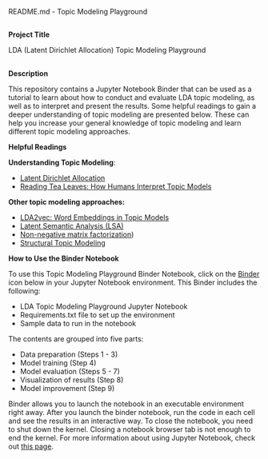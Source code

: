 README.md - Topic Modeling Playground


##
**Project Title**

LDA (Latent Dirichlet Allocation) Topic Modeling Playground  


##
**Description**


This repository contains a Jupyter Notebook Binder that can be used as a tutorial to learn about how to conduct and evaluate LDA topic modeling, as well as to interpret and present the results. Some helpful readings to gain a deeper understanding of topic modeling are presented below. These can help you increase your general knowledge of topic modeling and learn different topic modeling approaches.

**Helpful Readings**

**Understanding Topic Modeling**:



* [Latent Dirichlet Allocation](https://www.jmlr.org/papers/volume3/blei03a/blei03a.pdf)
* [Reading Tea Leaves: How Humans Interpret Topic Models](http://papers.nips.cc/paper/3700-reading-tea-leaves-how-humans-interpret-topic-models.pdf)

**Other topic modeling approaches:**



* [LDA2vec: Word Embeddings in Topic Models](https://towardsdatascience.com/lda2vec-word-embeddings-in-topic-models-4ee3fc4b2843)
* [Latent Semantic Analysis (LSA)](https://www.analyticsvidhya.com/blog/2018/10/stepwise-guide-topic-modeling-latent-semantic-analysis/)
* [Non-negative matrix factorization](https://radimrehurek.com/gensim/models/nmf.html))
* [Structural Topic Modeling](https://cbail.github.io/SICSS_Topic_Modeling.html#structural-topic-modeling)

**How to Use the Binder Notebook**

To use this Topic Modeling Playground Binder Notebook, click on the [Binder](https://jupyter.org/binder) icon below in your Jupyter Notebook environment. This Binder includes the following:



* LDA Topic Modeling Playground Jupyter Notebook
* Requirements.txt file to set up the environment
* Sample data to run in the notebook

The contents are grouped into five parts:



* Data preparation (Steps 1 - 3)
* Model training (Step 4)
* Model evaluation (Steps 5 - 7)
* Visualization of results (Step 8)
* Model improvement (Step 9)

Binder allows you to launch the notebook in an executable environment right away. After you launch the binder notebook, run the code in each cell and see the results in an interactive way. To close the notebook, you need to shut down the kernel. Closing a notebook browser tab is not enough to end the kernel. For more information about using Jupyter Notebook, check out [this page](https://jupyter-notebook-beginner-guide.readthedocs.io/en/latest/execute.html).
